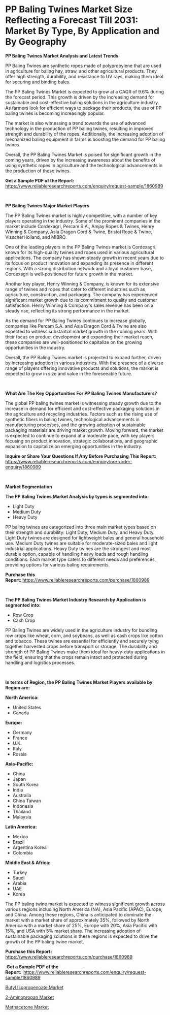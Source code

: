 <p><h1>PP Baling Twines Market Size Reflecting a Forecast Till 2031: Market By Type, By Application and By Geography</h1></p><p><strong>PP Baling Twines Market Analysis and Latest Trends</strong></p>
<p><p>PP Baling Twines are synthetic ropes made of polypropylene that are used in agriculture for baling hay, straw, and other agricultural products. They offer high strength, durability, and resistance to UV rays, making them ideal for securing and binding bales.</p><p>The PP Baling Twines Market is expected to grow at a CAGR of 9.6% during the forecast period. This growth is driven by the increasing demand for sustainable and cost-effective baling solutions in the agriculture industry. As farmers look for efficient ways to package their products, the use of PP baling twines is becoming increasingly popular.</p><p>The market is also witnessing a trend towards the use of advanced technology in the production of PP baling twines, resulting in improved strength and durability of the ropes. Additionally, the increasing adoption of mechanized baling equipment in farms is boosting the demand for PP baling twines.</p><p>Overall, the PP Baling Twines Market is poised for significant growth in the coming years, driven by the increasing awareness about the benefits of using synthetic ropes in agriculture and the technological advancements in the production of these twines.</p></p>
<p><strong>Get a Sample PDF of the Report:&nbsp;</strong> <a href="https://www.reliableresearchreports.com/enquiry/request-sample/1860989">https://www.reliableresearchreports.com/enquiry/request-sample/1860989</a></p>
<p>&nbsp;</p>
<p><strong>PP Baling Twines Major Market Players</strong></p>
<p><p>The PP Baling Twines market is highly competitive, with a number of key players operating in the industry. Some of the prominent companies in the market include Cordexagri, Percam S.A., Amjay Ropes & Twines, Henry Winning & Company, Asia Dragon Cord & Twine, Bristol Rope & Twine, VisscherHolland, and MIBRO.</p><p>One of the leading players in the PP Baling Twines market is Cordexagri, known for its high-quality twines and ropes used in various agricultural applications. The company has shown steady growth in recent years due to its focus on product innovation and expanding its presence in different regions. With a strong distribution network and a loyal customer base, Cordexagri is well-positioned for future growth in the market.</p><p>Another key player, Henry Winning & Company, is known for its extensive range of twines and ropes that cater to different industries such as agriculture, construction, and packaging. The company has experienced significant market growth due to its commitment to quality and customer satisfaction. Henry Winning & Company's sales revenue has been on a steady rise, reflecting its strong performance in the market.</p><p>As the demand for PP Baling Twines continues to increase globally, companies like Percam S.A. and Asia Dragon Cord & Twine are also expected to witness substantial market growth in the coming years. With their focus on product development and expanding their market reach, these companies are well-positioned to capitalize on the growing opportunities in the industry.</p><p>Overall, the PP Baling Twines market is projected to expand further, driven by increasing adoption in various industries. With the presence of a diverse range of players offering innovative products and solutions, the market is expected to grow in size and value in the foreseeable future.</p></p>
<p>&nbsp;</p>
<p><strong>What Are The Key Opportunities For PP Baling Twines Manufacturers?</strong></p>
<p><p>The global PP baling twines market is witnessing steady growth due to the increase in demand for efficient and cost-effective packaging solutions in the agriculture and recycling industries. Factors such as the rising use of synthetic fibers in baling twines, technological advancements in manufacturing processes, and the growing adoption of sustainable packaging materials are driving market growth. Moving forward, the market is expected to continue to expand at a moderate pace, with key players focusing on product innovation, strategic collaborations, and geographic expansion to capitalize on emerging opportunities in the industry.</p></p>
<p><strong>Inquire or Share Your Questions If Any Before Purchasing This Report:</strong> <a href="https://www.reliableresearchreports.com/enquiry/pre-order-enquiry/1860989">https://www.reliableresearchreports.com/enquiry/pre-order-enquiry/1860989</a></p>
<p>&nbsp;</p>
<p><strong>Market Segmentation</strong></p>
<p><strong>The PP Baling Twines Market Analysis by types is segmented into:</strong></p>
<p><ul><li>Light Duty</li><li>Medium Duty</li><li>Heavy Duty</li></ul></p>
<p><p>PP baling twines are categorized into three main market types based on their strength and durability: Light Duty, Medium Duty, and Heavy Duty. Light Duty twines are designed for lightweight bales and general household use. Medium Duty twines are suitable for moderate-sized bales and light industrial applications. Heavy Duty twines are the strongest and most durable option, capable of handling heavy loads and rough handling conditions. Each market type caters to different needs and preferences, providing options for various baling requirements.</p></p>
<p><strong>Purchase this Report:&nbsp;</strong><a href="https://www.reliableresearchreports.com/purchase/1860989">https://www.reliableresearchreports.com/purchase/1860989</a></p>
<p>&nbsp;</p>
<p><strong>The PP Baling Twines Market Industry Research by Application is segmented into:</strong></p>
<p><ul><li>Row Crop</li><li>Cash Crop</li></ul></p>
<p><p>PP Baling Twines are widely used in the agriculture industry for bundling row crops like wheat, corn, and soybeans, as well as cash crops like cotton and tobacco. These twines are essential for efficiently and securely tying together harvested crops before transport or storage. The durability and strength of PP Baling Twines make them ideal for heavy-duty applications in the field, ensuring that the crops remain intact and protected during handling and logistics processes.</p></p>
<p>&nbsp;</p>
<p><strong>In terms of Region, the PP Baling Twines Market Players available by Region are:</strong></p>
<p>
    <p> <strong> North America: </strong>
        <ul>
            <li>United States</li>
            <li>Canada</li>
        </ul>
        </p> 
    <p> <strong> Europe: </strong>
        <ul>
            <li>Germany</li>
            <li>France</li>
            <li>U.K.</li>
            <li>Italy</li>
            <li>Russia</li>
        </ul>
        </p> 
    <p> <strong> Asia-Pacific: </strong>
        <ul>
            <li>China</li>
            <li>Japan</li>
            <li>South Korea</li>
            <li>India</li>
            <li>Australia</li>
            <li>China Taiwan</li>
            <li>Indonesia</li>
            <li>Thailand</li>
            <li>Malaysia</li>
        </ul>
        </p> 
    <p> <strong> Latin America: </strong>
        <ul>
            <li>Mexico</li>
            <li>Brazil</li>
            <li>Argentina Korea</li>
            <li>Colombia</li>
        </ul>
        </p> 
    <p> <strong> Middle East & Africa: </strong>
        <ul>
            <li>Turkey</li>
            <li>Saudi</li>
            <li>Arabia</li>
            <li>UAE</li>
            <li>Korea</li>
        </ul>
    </p>
    </p>
<p><p>The PP baling twine market is expected to witness significant growth across various regions including North America (NA), Asia Pacific (APAC), Europe, and China. Among these regions, China is anticipated to dominate the market with a market share of approximately 35%, followed by North America with a market share of 25%, Europe with 20%, Asia Pacific with 15%, and USA with 5% market share. The increasing adoption of sustainable packaging solutions in these regions is expected to drive the growth of the PP baling twine market.</p></p>
<p><strong>Purchase this Report: </strong><a href="https://www.reliableresearchreports.com/purchase/1860989">https://www.reliableresearchreports.com/purchase/1860989</a></p>
<p>&nbsp;<strong>Get a Sample PDF of the Report:&nbsp;&nbsp;</strong><a href="https://www.reliableresearchreports.com/enquiry/request-sample/1860989">https://www.reliableresearchreports.com/enquiry/request-sample/1860989</a></p>
<p><strong></strong></p>
<p><p><a href="https://github.com/nicoletavirag/Market-Research-Report-List-2/blob/main/butyl-isopropenoate-market.md">Butyl Isopropenoate Market</a></p><p><a href="https://github.com/redneck06/Market-Research-Report-List-2/blob/main/2-aminopropan-market.md">2-Aminopropan Market</a></p><p><a href="https://github.com/peachesmcdowel1/Market-Research-Report-List-1/blob/main/methacetone-market.md">Methacetone Market</a></p></p>